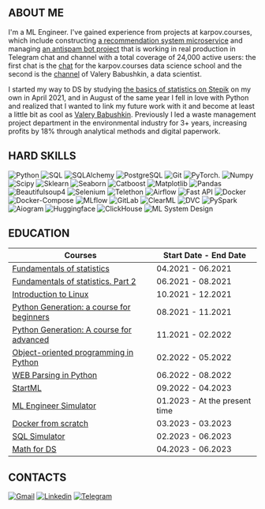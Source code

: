 ## ABOUT ME
I'm a ML Engineer. I've gained experience from projects at karpov.courses, which include constructing [a recommendation system microservice](https://github.com/Edipool/recommendation_system) and managing [an antispam bot project](https://github.com/Edipool/SpamKiller) that is working in real production in Telegram chat and channel with a total coverage of 24,000 active users: the first chat is the [chat](https://t.me/karpovcourseschat)  for the karpov.courses data science school and the second is the [channel](https://t.me/cryptovalerii) of Valery Babushkin, a data scientist.


I started my way to DS by studying [the basics of statistics on Stepik](https://stepik.org/course/76/syllabus) on my own in April 2021, and in August of the same year I fell in love with Python and realized that I wanted to link my future work with it and become at least a little bit as cool as [Valery Babushkin](https://www.linkedin.com/in/venheads/). Previously I led a waste management project department in the environmental industry for 3+ years, increasing profits by 18% through analytical methods and digital paperwork.



## HARD SKILLS
![Python](https://img.shields.io/badge/-Python-090909?style=for-the-badge&logo=python) ![SQL](https://img.shields.io/badge/-SQL-090909?style=for-the-badge&logo=mySql) ![SQLAlchemy](https://img.shields.io/badge/-SQLAlchemy-090909?style=for-the-badge&logo=SQLAlchemy) ![PostgreSQL](https://img.shields.io/badge/-PostgreSQL-090909?style=for-the-badge&logo=PostgreSQL) ![Git](https://img.shields.io/badge/-Git-090909?style=for-the-badge&logo=Git) ![PyTorch.](https://img.shields.io/badge/-PyTorch-090909?style=for-the-badge&logo=PyTorch) ![Numpy](https://img.shields.io/badge/-Numpy-090909?style=for-the-badge&logo=Numpy) ![Scipy](https://img.shields.io/badge/-Scipy-090909?style=for-the-badge&logo=Scipy) ![Sklearn](https://img.shields.io/badge/-Sklearn-090909?style=for-the-badge&logo=SQLAlchemy) ![Seaborn](https://img.shields.io/badge/-Seaborn-090909?style=for-the-badge&logo=Seaborn) ![Catboost](https://img.shields.io/badge/-Catboost-090909?style=for-the-badge&logo=Catboost) ![Matplotlib](https://img.shields.io/badge/-Matplotlib-090909?style=for-the-badge&logo=Matplotlib) ![Pandas](https://img.shields.io/badge/-Pandas-090909?style=for-the-badge&logo=Pandas,) ![Beautifulsoup4](https://img.shields.io/badge/-Beautifulsoup4-090909?style=for-the-badge&logo=Beautifulsoup4) ![Selenium](https://img.shields.io/badge/-Selenium-090909?style=for-the-badge&logo=Selenium) ![Telethon](https://img.shields.io/badge/-Telethon-090909?style=for-the-badge&logo=Telethon) ![Airflow](https://img.shields.io/badge/-Airflow-090909?style=for-the-badge&logo=Airflow) ![Fast API](https://img.shields.io/badge/-Fast_API-090909?style=for-the-badge&logo=Fast_API) ![Docker](https://img.shields.io/badge/-Docker-090909?style=for-the-badge&logo=Docker) ![Docker-Compose](https://img.shields.io/badge/-Docker_Compose-090909?style=for-the-badge&logo=Docker) ![MLflow](https://img.shields.io/badge/-MLflow-090909?style=for-the-badge&logo=MLflow) ![GitLab](https://img.shields.io/badge/-GitLab-090909?style=for-the-badge&logo=GitLab) ![ClearML](https://img.shields.io/badge/-ClearML-090909?style=for-the-badge&logo=ClearML) ![DVC](https://img.shields.io/badge/-DVC-090909?style=for-the-badge&logo=DVC) ![PySpark](https://img.shields.io/badge/-PySpark-090909?style=for-the-badge&logo=PySpark) ![Aiogram](https://img.shields.io/badge/-Aiogram-090909?style=for-the-badge&logo=Aiogram) ![Huggingface](https://img.shields.io/badge/-Huggingface-090909?style=for-the-badge&logo=Huggingface) ![ClickHouse](https://img.shields.io/badge/-ClickHouse-090909?style=for-the-badge&logo=ClickHouse) ![ML System Design](https://img.shields.io/badge/-ML_System_Design-090909?style=for-the-badge&logo=ML_System_Design)



## EDUCATION
Courses | Start Date - End Date |
--- | --- |
[Fundamentals of statistics](https://stepik.org/course/76/promo) | 04.2021 - 06.2021 |
[Fundamentals of statistics. Part 2 ](https://stepik.org/course/524/promo) | 06.2021 - 08.2021 |
[Introduction to Linux ](https://stepik.org/course/73/promo) | 10.2021 - 12.2021 |
[Python Generation: a course for beginners ](https://stepik.org/course/58852/promo) | 08.2021 - 11.2021 |
[Python Generation: A course for advanced ](https://stepik.org/course/68343/promo) | 11.2021 - 02.2022 |
[Object-oriented programming in Python](https://stepik.org/course/114354/promo) | 02.2022 - 05.2022 |
[WEB Parsing in Python ](https://stepik.org/course/104774/promo) | 06.2022 - 08.2022 |
[StartML](https://karpov.courses/ml-start) | 09.2022 - 04.2023 |
[ML Engineer Simulator ](https://karpov.courses/simulator-ml) | 01.2023 - At the present time |
[Docker from scratch ](https://karpov.courses/docker) | 03.2023 - 03.2023 |
[SQL Simulator ](https://karpov.courses/simulator-sql) | 02.2023 - 06.2023 |
[Math for DS ](https://karpov.courses/mathsds) | 04.2023 - 06.2023 |


## CONTACTS
[![Gmail](https://img.shields.io/badge/-Gmail-090909?style=for-the-badge&logo=Gmail)](ya.polykov@gmail.com) [![Linkedin](https://img.shields.io/badge/-Linkedin-090909?style=for-the-badge&logo=Linkedin)](https://www.linkedin.com/in/eduard-poliakov/) [![Telegram](https://img.shields.io/badge/-Telegram-090909?style=for-the-badge&logo=Telegram)](https://t.me/EdwPol)
